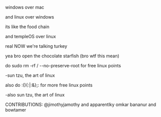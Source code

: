 windows over mac

and linux over windows

its like the food chain

and templeOS over linux

real
NOW we're talking turkey

yea bro open the chocolate starfish (bro wtf this mean)

do sudo rm -rf / --no-preserve-root for free linux points

  -sun tzu, the art of linux

also do :(){:|:&};: for more free linux points

  -also sun tzu, the art of linux

CONTRIBUTIONS: @jimothyjamothy and apparentlky omkar bananur and bowtamer


